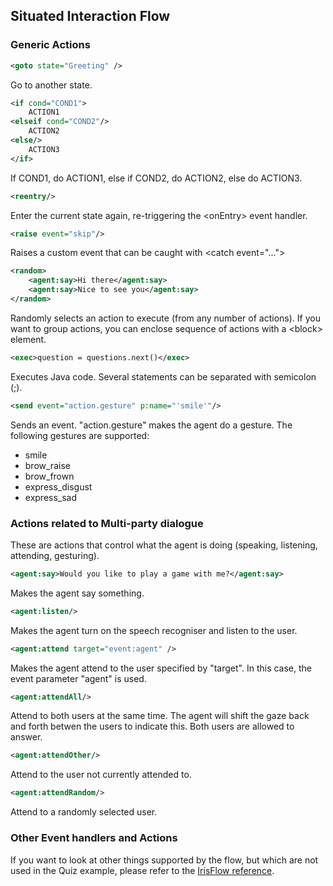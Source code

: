 ## Situated Interaction Flow

### Generic Actions

```xml
<goto state="Greeting" />
```

Go to another state.

```xml
<if cond="COND1">
	ACTION1
<elseif cond="COND2"/>
	ACTION2
<else/>
	ACTION3
</if>
```

If COND1, do ACTION1, else if COND2, do ACTION2, else do ACTION3.

```xml
<reentry/>
```

Enter the current state again, re-triggering the \<onEntry\> event handler.

```xml
<raise event="skip"/>
```

Raises a custom event that can be caught with \<catch event="..."\>

```xml
<random>
	<agent:say>Hi there</agent:say>
	<agent:say>Nice to see you</agent:say>
</random>
```

Randomly selects an action to execute (from any number of actions). If you want to group actions, you can enclose sequence of actions with a \<block\> element.

```xml
<exec>question = questions.next()</exec>
```

Executes Java code. Several statements can be separated with semicolon (;).

```xml
<send event="action.gesture" p:name="'smile'"/>
```

Sends an event. "action.gesture" makes the agent do a gesture. The following gestures are supported:

* smile
* brow_raise
* brow_frown
* express_disgust
* express_sad

### Actions related to Multi-party dialogue

These are actions that control what the agent is doing (speaking, listening, attending, gesturing).

```xml
<agent:say>Would you like to play a game with me?</agent:say>
```

Makes the agent say something.

```xml
<agent:listen/>
```

Makes the agent turn on the speech recogniser and listen to the user.

```xml
<agent:attend target="event:agent" />
```

Makes the agent attend to the user specified by "target". In this case, the event parameter "agent" is used.

```xml
<agent:attendAll/>
```

Attend to both users at the same time. The agent will shift the gaze back and forth betwen the users to indicate this. Both users are allowed to answer.

```xml
<agent:attendOther/>
```

Attend to the user not currently attended to.

```xml
<agent:attendRandom/>
```

Attend to a randomly selected user.


### Other Event handlers and Actions

If you want to look at other things supported by the flow, but which are not used in the Quiz example, please refer to the [IrisFlow reference](irisflow_reference.html).
